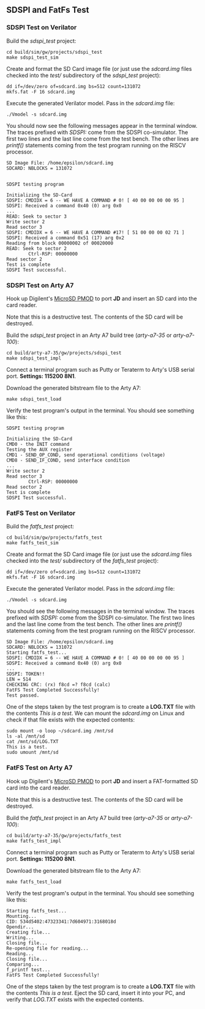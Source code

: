 ## SDSPI and FatFs Test

### SDSPI Test on Verilator

Build the *sdspi_test* project:
   
```
cd build/sim/gw/projects/sdspi_test
make sdspi_test_sim
```

Create and format the SD Card image file (or just use the *sdcard.img* files checked into the *test/* subdirectory of the *sdspi_test* project):
   
```
dd if=/dev/zero of=sdcard.img bs=512 count=131072
mkfs.fat -F 16 sdcard.img
```

Execute the generated Verilator model. Pass in the *sdcard.img* file:
   
```
./Vmodel -s sdcard.img
```

You should now see the following messages appear in the terminal window. The traces prefixed with *SDSPI:* come from the SDSPI co-simulator. The first two lines and the last line come from the test bench. The other lines are *printf()* statements coming from the test program running on the RISCV processor.

```   
SD Image File: /home/epsilon/sdcard.img
SDCARD: NBLOCKS = 131072


SDSPI testing program

Initializing the SD-Card
SDSPI: CMDIDX = 6 -- WE HAVE A COMMAND # 0! [ 40 00 00 00 00 95 ]
SDSPI: Received a command 0x40 (0) arg 0x0
...
READ: Seek to sector 3
Write sector 2
Read sector 3
SDSPI: CMDIDX = 6 -- WE HAVE A COMMAND #17! [ 51 00 00 00 02 71 ]
SDSPI: Received a command 0x51 (17) arg 0x2
Reading from block 00000002 of 00020000
READ: Seek to sector 2
		Ctrl-RSP: 00000000
Read sector 2
Test is complete
SDSPI Test successful.
```

### SDSPI Test on Arty A7

Hook up Digilent's [MicroSD PMOD](https://digilent.com/shop/pmod-microsd-microsd-card-slot/) to port **JD** and insert an SD card into the card reader. 
   
Note that this is a destructive test. The contents of the SD card will be destroyed.

Build the *sdspi_test* project in an Arty A7 build tree (*arty-a7-35* or *arty-a7-100*):
	
```
cd build/arty-a7-35/gw/projects/sdspi_test
make sdspi_test_impl
```

Connect a terminal program such as Putty or Teraterm to Arty's USB serial port. **Settings: 115200 8N1**.

Download the generated bitstream file to the Arty A7:

```
make sdspi_test_load
```

Verify the test program's output in the terminal. You should see something like this:

```
SDSPI testing program

Initializing the SD-Card
CMD0 - the INIT command
Testing the AUX register
CMD1 - SEND_OP_COND, send operational conditions (voltage)
CMD8 - SEND_IF_COND, send interface condition
...
Write sector 2
Read sector 3
		Ctrl-RSP: 00000000
Read sector 2
Test is complete
SDSPI Test successful.
```

### FatFS Test on Verilator

Build the *fatfs_test* project:

```
cd build/sim/gw/projects/fatfs_test
make fatfs_test_sim
```

Create and format the SD Card image file (or just use the *sdcard.img* files checked into the *test/* subdirectory of the *fatfs_test* project):

```
dd if=/dev/zero of=sdcard.img bs=512 count=131072
mkfs.fat -F 16 sdcard.img
```
   
   Execute the generated Verilator model. Pass in the *sdcard.img* file:

```
./Vmodel -s sdcard.img
```

You should see the following messages in the terminal window. The traces prefixed with *SDSPI:* come from the SDSPI co-simulator. The first two lines and the last line come from the test bench. The other lines are *printf()* statements coming from the test program running on the RISCV processor.
	
```
SD Image File: /home/epsilon/sdcard.img
SDCARD: NBLOCKS = 131072
Starting fatfs_test...
SDSPI: CMDIDX = 6 -- WE HAVE A COMMAND # 0! [ 40 00 00 00 00 95 ]
SDSPI: Received a command 0x40 (0) arg 0x0
...
SDSPI: TOKEN!!
LEN = 514
CHECKING CRC: (rx) f8cd =? f8cd (calc)
FatFS Test Completed Successfully!
Test passed.
```

One of the steps taken by the test program is to create a **LOG.TXT** file with the contents *This is a test*. We can mount the *sdcard.img* on Linux and check if that file exists with the expected contents:

```
sudo mount -o loop ~/sdcard.img /mnt/sd
ls -al /mnt/sd
cat /mnt/sd/LOG.TXT
This is a test.
sudo umount /mnt/sd    
```

### FatFS Test on Arty A7

Hook up Digilent's [MicroSD PMOD](https://digilent.com/shop/pmod-microsd-microsd-card-slot/) to port **JD** and insert a FAT-formatted SD card into the card reader. 
   
Note that this is a destructive test. The contents of the SD card will be destroyed.

Build the *fatfs_test* project in an Arty A7 build tree (*arty-a7-35* or *arty-a7-100*):

```
cd build/arty-a7-35/gw/projects/fatfs_test
make fatfs_test_impl
```

Connect a terminal program such as Putty or Teraterm to Arty's USB serial port. **Settings: 115200 8N1**.

Download the generated bitstream file to the Arty A7:

```
make fatfs_test_load
```

Verify the test program's output in the terminal. You should see something like this:

```
Starting fatfs_test...
Mounting...
CID: 534d5402:47323341:7d604971:3168018d
Opendir...
Creating file...
Writing...
Closing file...
Re-opening file for reading...
Reading...
Closing file...
Comparing...
f_printf test...
FatFS Test Completed Successfully!
```

One of the steps taken by the test program is to create a **LOG.TXT** file with the contents *This is a test*. Eject the SD card, insert it into your PC, and verify that *LOG.TXT* exists with the expected contents.

&nbsp;
